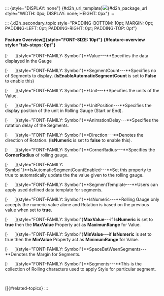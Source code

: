::: {style="DISPLAY: none"}
[](ms-xhelp:///?Id=d2h_url_template){#d2h_url_template}![](!package_url!){#d2h_package_url style="WIDTH: 0px; DISPLAY: none; HEIGHT: 0px"}
:::

::: {.d2h_secondary_topic style="PADDING-BOTTOM: 10pt; MARGIN: 0pt; PADDING-LEFT: 0pt; PADDING-RIGHT: 0pt; PADDING-TOP: 0pt"}
#### Feature Overview[]{style="FONT-SIZE: 10pt"} {#feature-overview style="tab-stops: 0pt"}

[·      ]{style="FONT-FAMILY: Symbol"}**Value---**Specifies the data displayed in the Gauge

[·      ]{style="FONT-FAMILY: Symbol"}**SegmentCount---**Specifies no of Segments to display. (**IsEnableAutomaticSegmentCount** is set to **False** to enable this)

[·      ]{style="FONT-FAMILY: Symbol"}**Unit---**Specifies the units of the Value.

[·      ]{style="FONT-FAMILY: Symbol"}**UnitPosition---**Specifies the display position of the unit in Rolling Gauge (Start or End).

[·      ]{style="FONT-FAMILY: Symbol"}**AnimationDelay---**Specifies the rotation delay of the Segments.

[·      ]{style="FONT-FAMILY: Symbol"}**Direction---**Denotes the direction of Rotation. (**IsNumeric** is set to **false** to enable this).

[·      ]{style="FONT-FAMILY: Symbol"}**CornerRadius---**Specifies the **CornerRadius** of rolling gauge.

[·      ]{style="FONT-FAMILY: Symbol"}**IsAutomaticSegmentCountEnabled---**Set this property to true to automatically update the the value given to the rolling gauge.

[·      ]{style="FONT-FAMILY: Symbol"}**SegmentTemplate---**Users can apply used defined data template for segments.

[·      ]{style="FONT-FAMILY: Symbol"}**IsNumeric---**Rolling Gauge only accepts the numeric value alone and Rotation is based on the previous value when set to **true**.

[·      ]{style="FONT-FAMILY: Symbol"}**MaxValue**---if **IsNumeric** is set to **true** then the **MaxValue** Property act as **MaximunRange** for Value.

[·      ]{style="FONT-FAMILY: Symbol"}**MinValue**---if **IsNumeric** is set to true then the **MinValue** Property act as **MinimumRange** for Value.

[·      ]{style="FONT-FAMILY: Symbol"}**SpaceBetWeenSegments---**Denotes the Margin for Segments.

[·      ]{style="FONT-FAMILY: Symbol"}**Segments---**This is the collection of Rolling characters used to apply Style for particular segment.

 

[]{#related-topics}
:::
